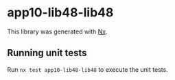 # app10-lib48-lib48

This library was generated with [Nx](https://nx.dev).

## Running unit tests

Run `nx test app10-lib48-lib48` to execute the unit tests.

